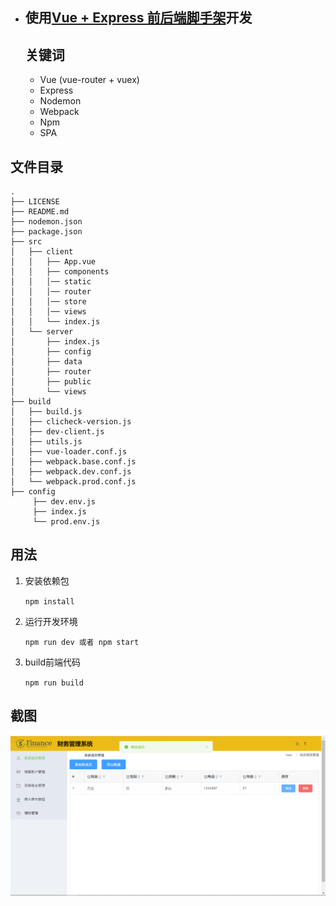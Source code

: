 - ## 使用[Vue + Express 前后端脚手架](https://github.com/wangqingkai/vue-express-temp)开发

  ## 关键词

  - Vue (vue-router + vuex)
  - Express
  - Nodemon
  - Webpack
  - Npm
  - SPA
  
## 文件目录

  ```
  .
  ├── LICENSE
  ├── README.md
  ├── nodemon.json
  ├── package.json
  ├── src
  │   ├── client
  │   │   ├── App.vue
  │   │   ├── components
  │   │   │── static
  │   │   │── router
  │   │   │── store
  │   │   │── views
  │   │   └── index.js
  │   └── server
  │       ├── index.js
  │       ├── config
  │       ├── data
  │       ├── router
  │       ├── public
  │       └── views
  ├── build
  │   ├── build.js
  │   ├── clicheck-version.js
  │   ├── dev-client.js
  │   ├── utils.js
  │   ├── vue-loader.conf.js
  │   ├── webpack.base.conf.js
  │   ├── webpack.dev.conf.js
  │   └── webpack.prod.conf.js
  ├── config
       ├── dev.env.js
       ├── index.js
       └── prod.env.js
  ```

## 用法

1. 安装依赖包
  
   `npm install`
  
2. 运行开发环境
  
   `npm run dev 或者 npm start` 
  
3. build前端代码
  
     `npm run build`

  ## 截图

  ![1566790840174](https://raw.githubusercontent.com/cnyy7/finance_manage/master/preview.png)

